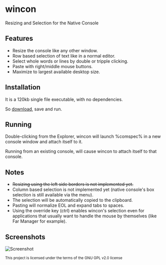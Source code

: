 # wincon
Resizing and Selection for the Native Console

## Features
- Resize the console like any other window.
- Row based selection of text like in a normal editor.
- Select whole words or lines by double or tripple clicking.
- Paste with right/middle mouse buttons.
- Maximize to largest available desktop size.

## Installation
It is a 120kb single file executable, with no dependencies.

So [download][release], save and run.

## Running
Double-clicking from the Explorer, wincon will launch %comspec% in a new console window and attach itself to it.

Running from an existing console, will cause wincon to attach itself to that console.

## Notes
- ~~Resizing using the left side borders is not implemented yet.~~
- Column based selection is not implemented yet (native console's box selection is still available via the menu).
- The selection will be automatically copied to the clipboard.
- Pasting will normalize EOL and expand tabs to spaces.
- Using the override key (ctrl) enables wincon's selection even for applications that usually want to handle the mouse by themselves (like Far Manager for example).

## Screenshots

![Screenshot][ss]

<sub>This project is licensed under the terms of the GNU GPL v2.0 license</sub>

[release]: https://github.com/kobilutil/wincon/releases/latest
[ss]: https://github.com/kobilutil/wincon/raw/master/images/screenshot.png "Screenshot"
